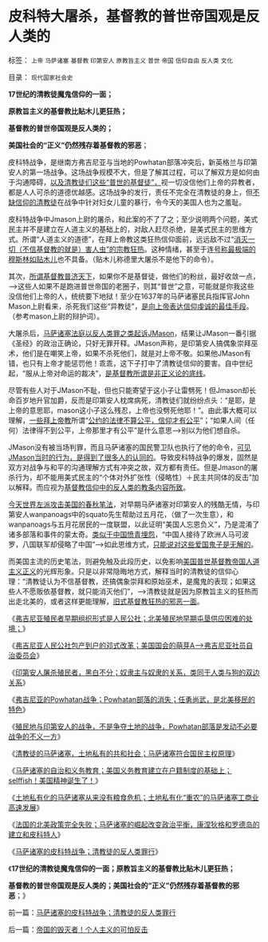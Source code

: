# 皮科特大屠杀，基督教的普世帝国观是反人类的

标签： `上帝` `马萨诸塞` `基督教` `印第安人` `原教旨主义` `普世` `帝国` `信仰自由` `反人类` `文化` 

目录： `现代国家社会史`

**17世纪的清教徒魔鬼信仰的一面；**

**原教旨主义的基督教比贴木儿更狂热；**

**基督教的普世帝国观是反人类的；**

**美国社会的“正义”仍然残存着基督教的邪恶**；

皮科特战争，是继南方弗吉尼亚与当地的Powhatan部落冲突后，新英格兰与印第安人的第一场战争。这场战争规模不大，但是了解其过程，可以了解双方是如何由于沟通障碍，[以及清教徒们这些“普世的基督徒”，](../../../2010/11/3/“政治改革”必须首先在法学中精确定义.md)视一切没信他们上帝的异教者，都是人人可杀的道德优越感。这场战争的发行，责任不完全在清教徒的身上，但[不缺信仰的清教徒](../../../2010/10/10/基督教与“拜上帝教”的根本区别.md)在战争中针对妇女儿童的暴行，令今天的美国人也为之羞耻。

皮科特战争中Jmason上尉的屠杀，和此案的不了了之；至少说明两个问题，美式民主并不是建立在人道主义的基础上的，对敌人赶尽杀绝，是美式民主的思维方式。所谓“人道主义的道德”，在拜上帝教这类狂热信仰面前，远远敌不过“[消灭一切（不信基督教的就是）害人虫”的宗教狂热](../../../2010/12/23/进化论“近种相残”人类最严重和人类纪.md)。这种情绪，甚至于连[号称最极端的穆斯林如贴木儿](../../../2009/6/7/贴木儿邪教的极端可能只是退而无忧的小小的特权.md)也不具备。（贴木儿称德里大屠杀不是他下的命令）。

其次，[所谓基督教普济天下](../../../2010/11/25/什么是实体？无神论是人类沟通合作的前提.md)，如果你不是基督徒，做他们的粉丝，最好收敛一点，——>这些人如果不是跑进普世帝国的老圈子，则其“普世”之意，可能就是你我这些没信他们上帝的人，统统要下地狱！至少在1637年的马萨诸塞民兵指挥官John
Mason上尉看来，杀死我们这些“异教徒”，[是向上帝表达信仰虔诚的最佳手段](../../../2010/6/15/进化论天人必然合一存在必然合理.md)。（参考mason上尉的辩护词）。

大屠杀后，[马萨诸塞法庭以反人类罪之类起诉JMason](../../../2010/8/4/罗马帝国对基督教很宽容，犹太教曾经暴戾.md)，结果让JMason一番引据《圣经》的政治正确论，只好无罪开释。JMason声称，是印第安人搞偶象崇拜巫术，他们是在嘲笑上帝，如果不杀死他们，就是对上帝不敬。如果他JMason有错，也只有上帝才能惩罚他！乖乖，这下子打中了清教徒信仰的要害。自中世纪起，“服从上帝对命运的裁决”，[是基督教所谓是非正义论的底线](../../../2011/3/23/基督教不是人权的标准；美国不是民主的权威.md)。

尽管有些人对于JMason不耻，但也只能寄望于这小子让雷劈死！但Jmason却长命百岁地升官加爵，反而是印第安人枕席病死，清教徒们就纷纷点头：“是耶，是上帝的意思耶，mason这小子这么残忍，上帝也没劈死他耶！”。由此事大概可以理解，[一些拜上帝教](../../../2011/3/23/西方传统文化的愚昧落后.md)所谓“[公约的法律不算公平，信仰才有公平](../../../2010/11/1/人类社会合作的基础是无神论，人与人合作的契约与神无关！.md)”；“如果人间（任何）法律得不到公平，上帝那里才有公平”是什么意思——>别以为他们想自杀。

JMason没有被当场判罪，而且马萨诸塞的国民警卫队也执行了他的命令，[可见JMason当时的行为，是得到了很多人的认同的](../../../2010/2/12/个人主义对哲学的实证基础的变化.md)。导致皮科特战争的爆发，固然是双方对战争与和平的沟通理解方式有冲突之故，双方都有责任。但是Jmason的屠杀行为，却不能用美式民主的“个体对外扩张性（侵略性）＋民主共同体的反击”加以解释。而应视为[基督教信仰中的反人类的教条内容所致](../../../2011/4/14/利比亚战争的大输家.md)。

[今天世界左派攻击美国的春秋笔法](../../../2011/6/9/心证“兼听则明，偏信则暗”与自证循环.md)，对早期马萨诸塞对印第安人的残酷无情，与印第安人wanpanoags中的squato先生帮助过五月花，（做了一次生意），和wanpanoags与五月花居民的一度联盟，以此证明“美国人忘恩负义”，乃是混淆了诸多部落和事件的蒙太奇。[类似于中国愤青埋怨](../../../2008/10/25/历史，你的名字叫故事.md)，“中国人接待了欧洲人马可波罗，八国联军却侵略了中国”——>如此思维方式，[只能说对这些爱国鬼子是无解的](../../../2009/12/16/妖魔化他国异族有快感吗？.md)。

而美国主流的历史笔法，则避免触及此段历史，以免影响[美国普世基督教帝国人道主义正义](../../../2011/4/23/谁能无辜“胆敢辩护罪”和“胆敢进化罪”.md)的光辉形象。只是以非常隐晦地方式，解释当时的清教徒的信仰心理：“清教徒认为不信基督教，还搞偶象崇拜和原始巫术，是魔鬼的表现；如果这些人不愿贩依基督教，就只能消灭他们”，——>清教徒就是因为原教旨主义的狂热而出走北美的，或者这样更能理解，[旧式基督教狂热的邪恶一面](../../../2011/4/21/基督教毕竟不是联合国的“国教”.md)。

《[弗吉尼亚殖民者早期组织形式是人民公社；北美殖民地早期屯垦供应困难的处境；](../../../2011/9/25/弗吉尼亚人民公社，9000社员饿死了7000个！.md)》

《[弗吉尼亚人民公社包产到户的邓式改革；美国国会的萌芽A——>弗吉尼亚社员自治委员会](../../../2011/9/25/弗吉尼亚包产到户，美国国会雏形，黑奴制出现.md)》

《[印第安人屠杀殖民者，黑白不分；奴隶主与奴隶的关系，类同于人类与狗的双边关系](../../../2011/9/25/白奴有期徒刑7年，黑奴无期徒刑.md)》

《[弗吉尼亚的Powhatan战争；Powhatan部落的消失；任勇尚武，是北美移民的特色](../../../2011/9/25/弗吉尼亚Vs&nbsp;Powhatan战争，任勇尚武是北美移民的特点.md)》

《[殖民地与印第安人的战争，不是争夺土地的战争，Powhatan部落是发动不必要战争的不义一方](../../../2011/9/25/殖民地印第安人战争，侵略者是印第安人.md)》

《[清教徒的马萨诸塞，土地私有的共和社会；马萨诸塞符合国民主权原理](../../../2011/9/27/首创土地私有的马萨诸塞符合国民主权原理.md)》

《[马萨诸塞的自治和义务教育；美国义务教育建立在户籍制度的基础上；selffish！美国精神诞生了！](../../../2011/9/27/美国户籍制度的义务教育；缺乏信仰selfish的美国精神.md)》

《[土地私有化的马萨诸塞从来没有粮食危机；土地私有化“重农”的马萨诸塞工商业高速发展](../../../2011/9/27/土地私有化的马萨诸塞从来没有粮食危机.md)》

《[法国的北美政策完全失败；马萨诸塞的崛起改变政治平衡，康涅狄格和罗德岛的建立和皮科特人](../../../2011/9/27/印第安人自相残杀，彼此严重削弱.md)》

《[马萨诸塞的皮科特战争；清教徒的反人类罪行](../../../2011/9/27/马萨诸塞的皮科特战争；清教徒的反人类罪行.md)》

《**17世纪的清教徒魔鬼信仰的一面；原教旨主义的基督教比贴木儿更狂热；**

**基督教的普世帝国观是反人类的；美国社会的“正义”仍然残存着基督教的邪恶**；》

前一篇：[马萨诸塞的皮科特战争；清教徒的反人类罪行](../../../2011/9/27/马萨诸塞的皮科特战争；清教徒的反人类罪行.md)

后一篇：[帝国的毁灭者！个人主义的可怕反击](../../../2011/9/28/帝国的毁灭者！个人主义的可怕反击.md)